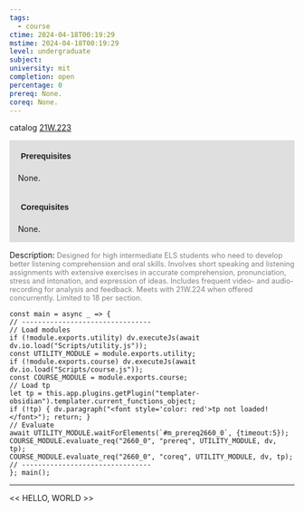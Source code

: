 ```yaml
---
tags:
  - course
ctime: 2024-04-18T00:19:29
mstime: 2024-04-18T00:19:29
level: undergraduate
subject: 
university: mit
completion: open
percentage: 0
prereq: None.
coreq: None.
---
```


catalog [21W.223](http://student.mit.edu/catalog/m21Wa.html#21W.223)

<span style="display: block; padding: 15px; background-color: rgb(100, 100, 100, 0.2);"><font id="m_prereq2660_0" style="display: block; font-family: Arial, sans-serif; font-weight: bold; padding: 5px">Prerequisites</font><br><span id="prereq2660_0">None.</span></span>
<span style="display: block; padding: 15px; background-color: rgb(100, 100, 100, 0.2);"><font id="m_coreq2660_0" style="display: block; font-family: Arial, sans-serif; font-weight: bold; padding: 5px">Corequisites</font><br><span id="coreq2660_0">None.</span></span>

<font style="">Description:</font>
<font style="color: grey; font-size: 0.8rem;">Designed for high intermediate ELS students who need to develop better listening comprehension and oral skills. Involves short speaking and listening assignments with extensive exercises in accurate comprehension, pronunciation, stress and intonation, and expression of ideas. Includes frequent video- and audio-recording for analysis and feedback. Meets with 21W.224 when offered concurrently. Limited to 18 per section.</font>

```dataviewjs
const main = async _ => {
// --------------------------------
// Load modules
if (!module.exports.utility) dv.executeJs(await dv.io.load("Scripts/utility.js"));
const UTILITY_MODULE = module.exports.utility;
if (!module.exports.course) dv.executeJs(await dv.io.load("Scripts/course.js"));
const COURSE_MODULE = module.exports.course;
// Load tp
let tp = this.app.plugins.getPlugin("templater-obsidian").templater.current_functions_object;
if (!tp) { dv.paragraph("<font style='color: red'>tp not loaded!</font>"); return; }
// Evaluate
await UTILITY_MODULE.waitForElements(`#m_prereq2660_0`, {timeout:5});
COURSE_MODULE.evaluate_req("2660_0", "prereq", UTILITY_MODULE, dv, tp);
COURSE_MODULE.evaluate_req("2660_0", "coreq", UTILITY_MODULE, dv, tp);
// --------------------------------
}; main();
```

---

<< HELLO, WORLD >>
